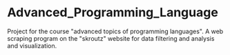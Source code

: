 # Advanced_Programming_Language

Project for the course "advanced topics of programming languages". A web scraping program on the "skroutz" website for data filtering and analysis and visualization.
